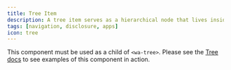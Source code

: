 ```yaml
---
title: Tree Item
description: A tree item serves as a hierarchical node that lives inside a tree.
tags: [navigation, disclosure, apps]
icon: tree
---
```


This component must be used as a child of `<wa-tree>`. Please see the [Tree docs](/docs/components/tree) to see examples of this component in action.
